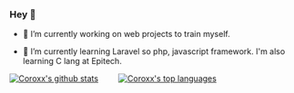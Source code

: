 ### Hey 👋


- 🔭 I’m currently working on web projects to train myself. 

- 🌱 I’m currently learning Laravel so php, javascript framework. I'm also learning C lang at Epitech.


[![Coroxx's github stats](https://github-readme-stats.vercel.app/api?username=Coroxx&theme=gotham)](https://github.com/anuraghazra/github-readme-stats)&nbsp;&nbsp;&nbsp;&nbsp;&nbsp;&nbsp;&nbsp;&nbsp;   [![Coroxx's top languages](https://github-readme-stats.vercel.app/api/top-langs/?username=Coroxx&theme=gotham)](https://github.com/anuraghazra/github-readme-stats)

